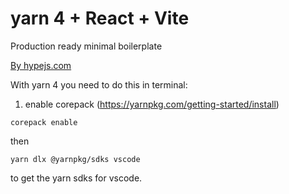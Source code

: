 # yarn 4 + React + Vite 
Production ready minimal boilerplate

<a href="https://hypejs.com" targer="_blank"> By hypejs.com </a>

With yarn 4 you need to do this in terminal:

1. enable corepack (https://yarnpkg.com/getting-started/install)

```
corepack enable
```

then

```
yarn dlx @yarnpkg/sdks vscode
```

to get the yarn sdks for vscode.
